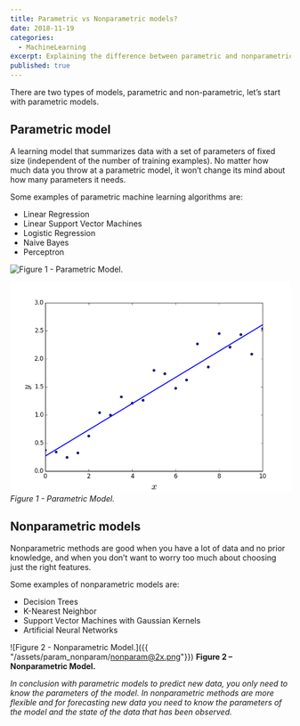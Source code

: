 ```yaml
---
title: Parametric vs Nonparametric models?
date: 2018-11-19 
categories:
  - MachineLearning
excerpt: Explaining the difference between parametric and nonparametric models.
published: true
---
```

There are two types of models, parametric and non-parametric, let’s start with parametric models.

## Parametric model

A learning model that summarizes data with a set of parameters of fixed size (independent of the number of training examples). No matter how much data you throw at a parametric model, it won’t change its mind about how many parameters it needs.

Some examples of parametric machine learning algorithms are:

- Linear Regression
- Linear Support Vector Machines
- Logistic Regression
- Naive Bayes
- Perceptron

![Figure 1 - Parametric Model.]({{"/assets/param_nonparam/param@2x.png"}})

![Picture description](/assets/param_nonparam/param@2x.png)
*Figure 1 - Parametric Model.*

## Nonparametric models
Nonparametric methods are good when you have a lot of data and no prior knowledge, and when you don’t want to worry too much about choosing just the right features.

Some examples of nonparametric models are:

- Decision Trees
- K-Nearest Neighbor
- Support Vector Machines with Gaussian Kernels
- Artificial Neural Networks

![Figure 2 - Nonparametric Model.]({{ "/assets/param_nonparam/nonparam@2x.png"}})
 **Figure 2 – Nonparametric Model.**


*In conclusion with parametric models to predict new data, you only need to know the parameters of the model. In nonparametric methods are more flexible and for forecasting new data you need to know the parameters of the model and the state of the data that has been observed.*
